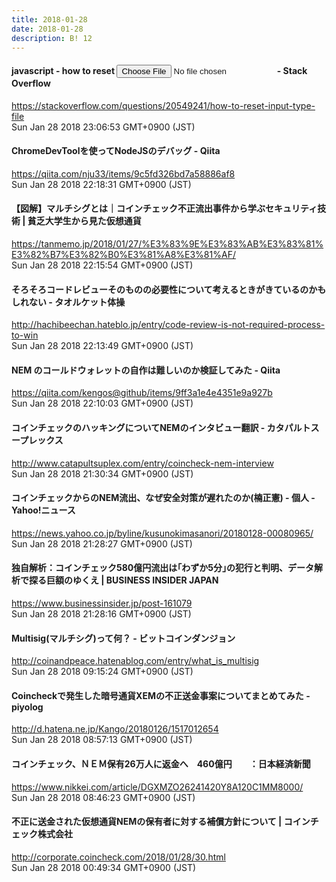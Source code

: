 ```yaml
---
title: 2018-01-28
date: 2018-01-28
description: B! 12
---
```


#### javascript - how to reset <input type = "file"> - Stack Overflow
https://stackoverflow.com/questions/20549241/how-to-reset-input-type-file<br>
Sun Jan 28 2018 23:06:53 GMT+0900 (JST)<br>


#### ChromeDevToolを使ってNodeJSのデバッグ - Qiita
https://qiita.com/nju33/items/9c5fd326bd7a58886af8<br>
Sun Jan 28 2018 22:18:31 GMT+0900 (JST)<br>


#### 【図解】マルチシグとは｜コインチェック不正流出事件から学ぶセキュリティ技術 | 貧乏大学生から見た仮想通貨
https://tanmemo.jp/2018/01/27/%E3%83%9E%E3%83%AB%E3%83%81%E3%82%B7%E3%82%B0%E3%81%A8%E3%81%AF/<br>
Sun Jan 28 2018 22:15:54 GMT+0900 (JST)<br>


#### そろそろコードレビューそのものの必要性について考えるときがきているのかもしれない - タオルケット体操
http://hachibeechan.hateblo.jp/entry/code-review-is-not-required-process-to-win<br>
Sun Jan 28 2018 22:13:49 GMT+0900 (JST)<br>


#### NEM のコールドウォレットの自作は難しいのか検証してみた - Qiita
https://qiita.com/kengos@github/items/9ff3a1e4e4351e9a927b<br>
Sun Jan 28 2018 22:10:03 GMT+0900 (JST)<br>


#### コインチェックのハッキングについてNEMのインタビュー翻訳 - カタパルトスープレックス
http://www.catapultsuplex.com/entry/coincheck-nem-interview<br>
Sun Jan 28 2018 21:30:34 GMT+0900 (JST)<br>


#### コインチェックからのNEM流出、なぜ安全対策が遅れたのか(楠正憲) - 個人 - Yahoo!ニュース
https://news.yahoo.co.jp/byline/kusunokimasanori/20180128-00080965/<br>
Sun Jan 28 2018 21:28:27 GMT+0900 (JST)<br>


#### 独自解析：コインチェック580億円流出は｢わずか5分｣の犯行と判明、データ解析で探る巨額のゆくえ | BUSINESS INSIDER JAPAN
https://www.businessinsider.jp/post-161079<br>
Sun Jan 28 2018 21:28:16 GMT+0900 (JST)<br>


#### Multisig(マルチシグ)って何？ - ビットコインダンジョン
http://coinandpeace.hatenablog.com/entry/what_is_multisig<br>
Sun Jan 28 2018 09:15:24 GMT+0900 (JST)<br>


####  Coincheckで発生した暗号通貨XEMの不正送金事案についてまとめてみた - piyolog
http://d.hatena.ne.jp/Kango/20180126/1517012654<br>
Sun Jan 28 2018 08:57:13 GMT+0900 (JST)<br>


#### コインチェック、ＮＥＭ保有26万人に返金へ　460億円　　：日本経済新聞
https://www.nikkei.com/article/DGXMZO26241420Y8A120C1MM8000/<br>
Sun Jan 28 2018 08:46:23 GMT+0900 (JST)<br>


#### 不正に送金された仮想通貨NEMの保有者に対する補償方針について | コインチェック株式会社
http://corporate.coincheck.com/2018/01/28/30.html<br>
Sun Jan 28 2018 00:49:34 GMT+0900 (JST)<br>


